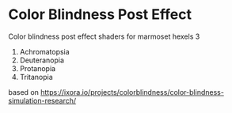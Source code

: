 # Color Blindness Post Effect
 Color blindness post effect shaders for marmoset hexels 3 

1. Achromatopsia
2. Deuteranopia
3. Protanopia
4. Tritanopia

based on
https://ixora.io/projects/colorblindness/color-blindness-simulation-research/
